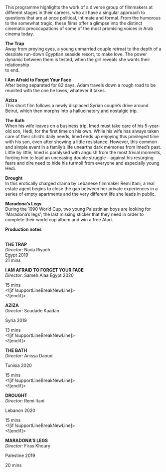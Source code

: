 

This programme highlights the work of a diverse group of filmmakers at different stages in their careers, who all have a singular approach to questions that are at once political, intimate and formal. From the humorous to the somewhat tragic, these films offer a glimpse into the distinct cinematic preoccupations of some of the most promising voices in Arab cinema today.

**The Trap**  
Away from preying eyes, a young unmarried couple retreat to the depth of a desolate run-down Egyptian seaside resort, to make love. The power dynamic between them is tested, when the girl reveals she wants their relationship  
to end.

**I Am Afraid to Forget Your Face**  
After being separated for 82 days, Adam travels down a rough road to be reunited with the one he loves, whatever it takes.

**Aziza**  
This short film follows a newly displaced Syrian couple’s drive around Beirut, which then morphs into a hallucinatory and nostalgic trip.

**The**  **Bath**  
When his wife leaves on a business trip, Imed must take care of his 5-year-old son, Hedi, for the first time on his own. While his wife has always taken care of their child’s daily needs, Imed ends up enjoying this privileged time with his son, even after showing a little resistance. However, this common and simple event in a family’s life unearths dark memories from Imed’s past. Little by little, Imed is paralysed with anguish from the most trivial moments, forcing him to lead an unceasing double struggle – against his resurging fears and dire need to hide his turmoil from everyone and especially young Hedi.

**Drought**  
In this erotically charged drama by Lebanese filmmaker Remi Itani, a real estate agent begins to close the gap between her private experiences in a series of empty apartments and the very different life she leads in public.

**Maradona’s Legs**  
During the 1990 World Cup, two young Palestinian boys are looking for ‘Maradona’s legs’; the last missing sticker that they need in order to complete their world cup album and win a free Atari.

**Production notes**
<br><br>


**THE TRAP**  
_Director:_ Nada Riyadh  
Egypt 2019  
21 mins  

**I AM AFRAID TO FORGET YOUR FACE**  
_Director:_ Sameh Alaa 
Egypt 2020

15 mins  
<![if !supportLineBreakNewLine]>  
<![endif]>

**AZIZA**  
_Director:_ Soudade Kaadan

Syria 2019

13 mins  
<![if !supportLineBreakNewLine]>  
<![endif]>

**THE BATH**  
_Director:_ Anissa Daoud

Tunisia 2020

15 mins  
<![if !supportLineBreakNewLine]>  
<![endif]>

**DROUGHT**  
_Director:_ Remi Itani

Lebanon 2020

15 mins  
<![if !supportLineBreakNewLine]>  
<![endif]>

**MARADONA’S LEGS**  
_Director:_ Firas Khoury

Palestine 2019

20 mins

<!--stackedit_data:
eyJoaXN0b3J5IjpbMjEyODgxMjM4NV19
-->